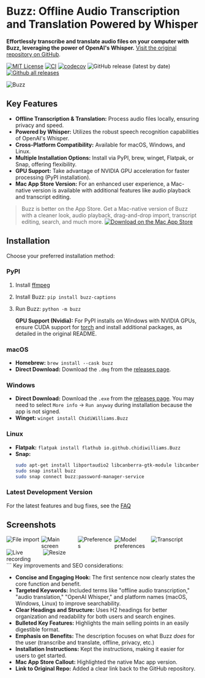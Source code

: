 # Buzz: Offline Audio Transcription and Translation Powered by Whisper

**Effortlessly transcribe and translate audio files on your computer with Buzz, leveraging the power of OpenAI's Whisper.**  [Visit the original repository on GitHub](https://github.com/chidiwilliams/buzz).

[![MIT License](https://img.shields.io/badge/license-MIT-green)](https://github.com/chidiwilliams/buzz)
[![CI](https://github.com/chidiwilliams/buzz/actions/workflows/ci.yml/badge.svg)](https://github.com/chidiwilliams/buzz/actions/workflows/ci.yml)
[![codecov](https://codecov.io/github/chidiwilliams/buzz/branch/main/graph/badge.svg?token=YJSB8S2VEP)](https://codecov.io/github/chidiwilliams/buzz)
![GitHub release (latest by date)](https://img.shields.io/github/v/release/chidiwilliams/buzz)
[![Github all releases](https://img.shields.io/github/downloads/chidiwilliams/buzz/total.svg)](https://GitHub.com/chidiwilliams/buzz/releases/)

![Buzz](./buzz/assets/buzz-banner.jpg)

## Key Features

*   **Offline Transcription & Translation:** Process audio files locally, ensuring privacy and speed.
*   **Powered by Whisper:** Utilizes the robust speech recognition capabilities of OpenAI's Whisper.
*   **Cross-Platform Compatibility:** Available for macOS, Windows, and Linux.
*   **Multiple Installation Options:** Install via PyPI, brew, winget, Flatpak, or Snap, offering flexibility.
*   **GPU Support:** Take advantage of NVIDIA GPU acceleration for faster processing (PyPI installation).
*   **Mac App Store Version:**  For an enhanced user experience, a Mac-native version is available with additional features like audio playback and transcript editing.

> Buzz is better on the App Store. Get a Mac-native version of Buzz with a cleaner look, audio playback, drag-and-drop import, transcript editing, search, and much more.
> <a href="https://apps.apple.com/us/app/buzz-captions/id6446018936?mt=12&amp;itsct=apps_box_badge&amp;itscg=30200"><img src="https://toolbox.marketingtools.apple.com/api/badges/download-on-the-mac-app-store/black/en-us?size=250x83&amp;releaseDate=1679529600" alt="Download on the Mac App Store" /></a>

## Installation

Choose your preferred installation method:

### PyPI

1.  Install [ffmpeg](https://www.ffmpeg.org/download.html)
2.  Install Buzz: `pip install buzz-captions`
3.  Run Buzz: `python -m buzz`

    **GPU Support (Nvidia):** For PyPI installs on Windows with NVIDIA GPUs, ensure CUDA support for [torch](https://pytorch.org/get-started/locally/) and install additional packages, as detailed in the original README.

### macOS

*   **Homebrew:** `brew install --cask buzz`
*   **Direct Download:** Download the `.dmg` from the [releases page](https://github.com/chidiwilliams/buzz/releases/latest).

### Windows

*   **Direct Download:** Download the `.exe` from the [releases page](https://github.com/chidiwilliams/buzz/releases/latest).  You may need to select `More info` -> `Run anyway` during installation because the app is not signed.
*   **Winget:** `winget install ChidiWilliams.Buzz`

### Linux

*   **Flatpak:** `flatpak install flathub io.github.chidiwilliams.Buzz`
*   **Snap:**
    ```bash
    sudo apt-get install libportaudio2 libcanberra-gtk-module libcanberra-gtk3-module
    sudo snap install buzz
    sudo snap connect buzz:password-manager-service
    ```

### Latest Development Version

For the latest features and bug fixes, see the [FAQ](https://chidiwilliams.github.io/buzz/docs/faq#9-where-can-i-get-latest-development-version)

## Screenshots

<div style="display: flex; flex-wrap: wrap;">
    <img alt="File import" src="share/screenshots/buzz-1-import.png" style="max-width: 18%; margin-right: 1%;" />
    <img alt="Main screen" src="share/screenshots/buzz-2-main_screen.png" style="max-width: 18%; margin-right: 1%; height:auto;" />
    <img alt="Preferences" src="share/screenshots/buzz-3-preferences.png" style="max-width: 18%; margin-right: 1%; height:auto;" />
    <img alt="Model preferences" src="share/screenshots/buzz-3.2-model-preferences.png" style="max-width: 18%; margin-right: 1%; height:auto;" />
    <img alt="Transcript" src="share/screenshots/buzz-4-transcript.png" style="max-width: 18%; margin-right: 1%; height:auto;" />
    <img alt="Live recording" src="share/screenshots/buzz-5-live_recording.png" style="max-width: 18%; margin-right: 1%; height:auto;" />
    <img alt="Resize" src="share/screenshots/buzz-6-resize.png" style="max-width: 18%;" />
</div>
```
Key improvements and SEO considerations:

*   **Concise and Engaging Hook:** The first sentence now clearly states the core function and benefit.
*   **Targeted Keywords:** Included terms like "offline audio transcription," "audio translation," "OpenAI Whisper," and platform names (macOS, Windows, Linux) to improve searchability.
*   **Clear Headings and Structure:** Uses H2 headings for better organization and readability for both users and search engines.
*   **Bulleted Key Features:** Highlights the main selling points in an easily digestible format.
*   **Emphasis on Benefits:** The description focuses on what Buzz *does* for the user (transcribe and translate, offline, privacy, etc.)
*   **Installation Instructions:** Kept the instructions, making it easier for users to get started.
*   **Mac App Store Callout:** Highlighted the native Mac app version.
*   **Link to Original Repo:**  Added a clear link back to the GitHub repository.